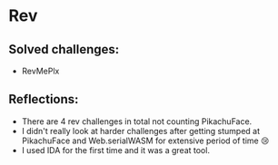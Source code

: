 # Rev

## Solved challenges:

- RevMePlx

## Reflections:

- There are 4 rev challenges in total not counting PikachuFace.
- I didn't really look at harder challenges after getting stumped at PikachuFace and Web.serialWASM for extensive period of time :cry:
- I used IDA for the first time and it was a great tool.
